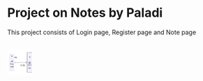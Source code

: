 <h1> Project on Notes by Paladi</h1>
<p> This project consists of Login page, Register page and Note page</p>
<br>
<img src="https://github.com/ltnjyothi/Assignment/blob/master/public/Images/ER.jpg" height="60" width="60" >
